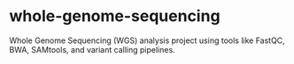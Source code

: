 # whole-genome-sequencing
Whole Genome Sequencing (WGS) analysis project using tools like FastQC, BWA, SAMtools, and variant calling pipelines.
